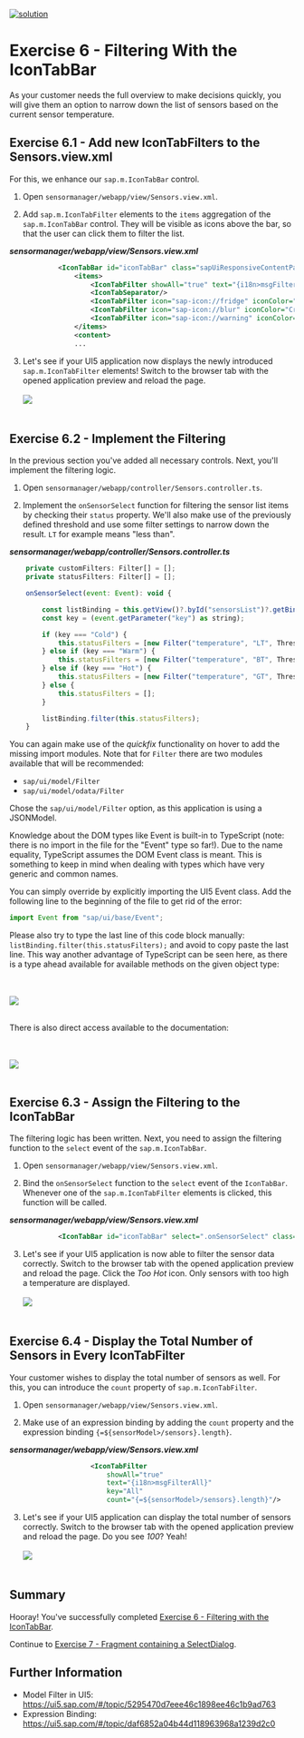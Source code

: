 [![solution](https://flat.badgen.net/badge/solution/available/green?icon=github)](sensormanager)

# Exercise 6 - Filtering With the IconTabBar

As your customer needs the full overview to make decisions quickly, you will give them an option to narrow down the list of sensors based on the current sensor temperature.

## Exercise 6.1 - Add new IconTabFilters to the Sensors.view.xml

For this, we enhance our `sap.m.IconTabBar` control.

1. Open `sensormanager/webapp/view/Sensors.view.xml`.

2. Add `sap.m.IconTabFilter` elements to the `items` aggregation of the `sap.m.IconTabBar` control. They will be visible as icons above the bar, so that the user can click them to filter the list.

***sensormanager/webapp/view/Sensors.view.xml***

````xml
            <IconTabBar id="iconTabBar" class="sapUiResponsiveContentPadding">
                <items>
                    <IconTabFilter showAll="true" text="{i18n>msgFilterAll}" key="All"/>
                    <IconTabSeparator/>
                    <IconTabFilter icon="sap-icon://fridge" iconColor="Default" text="{i18n>msgFilterCold}" key="Cold"/>
                    <IconTabFilter icon="sap-icon://blur" iconColor="Critical" text="{i18n>msgFilterWarm}" key="Warm"/>
                    <IconTabFilter icon="sap-icon://warning" iconColor="Negative" text="{i18n>msgFilterHot}" key="Hot"/>
                </items>
                <content>
                ...
````

3. Let's see if your UI5 application now displays the newly introduced `sap.m.IconTabFilter` elements! Switch to the browser tab with the opened application preview and reload the page.
<br><br>![](images/06_01_0010.png)<br><br>

## Exercise 6.2 - Implement the Filtering

In the previous section you've added all necessary controls. Next, you'll implement the filtering logic.

1. Open `sensormanager/webapp/controller/Sensors.controller.ts`.

2. Implement the `onSensorSelect` function for filtering the sensor list items by checking their `status` property. We'll also make use of the previously defined threshold and use some filter settings to narrow down the result. `LT` for example means "less than".

***sensormanager/webapp/controller/Sensors.controller.ts***

````js
    private customFilters: Filter[] = [];
    private statusFilters: Filter[] = [];

    onSensorSelect(event: Event): void {

        const listBinding = this.getView()?.byId("sensorsList")?.getBinding("items") as ListBinding;
        const key = (event.getParameter("key") as string);

        if (key === "Cold") {
            this.statusFilters = [new Filter("temperature", "LT", Threshold.Warm, false)];
        } else if (key === "Warm") {
            this.statusFilters = [new Filter("temperature", "BT", Threshold.Warm, Threshold.Hot)];
        } else if (key === "Hot") {
            this.statusFilters = [new Filter("temperature", "GT", Threshold.Hot, false)];
        } else {
            this.statusFilters = [];
        }

        listBinding.filter(this.statusFilters);
    }
````

You can again make use of the *quickfix* functionality on hover to add the missing import modules. Note that for `Filter` there are two modules available that will be recommended:
- `sap/ui/model/Filter`
- `sap/ui/model/odata/Filter`

Chose the `sap/ui/model/Filter` option, as this application is using a JSONModel.

Knowledge about the DOM types like Event is built-in to TypeScript (note: there is no import in the file for the "Event" type so far!). Due to the name equality, TypeScript assumes the DOM Event class is meant. This is something to keep in mind when dealing with types which have very generic and common names.

You can simply override by explicitly importing the UI5 Event class. Add the following line to the beginning of the file to get rid of the error:

````js
import Event from "sap/ui/base/Event";
````

Please also try to type the last line of this code block manually: `listBinding.filter(this.statusFilters);` and avoid to copy paste the last line. 
This way another advantage of TypeScript can be seen here, as there is a type ahead available for available methods on the given object type:

<br><br>![](images/06_01_0005.png)<br><br>

There is also direct access available to the documentation:

<br><br>![](images/06_01_0005b.png)<br><br>

## Exercise 6.3 - Assign the Filtering to the IconTabBar

The filtering logic has been written. Next, you need to assign the filtering function to the `select` event of the `sap.m.IconTabBar`.

1. Open `sensormanager/webapp/view/Sensors.view.xml`.

2. Bind the `onSensorSelect` function to the `select` event of the `IconTabBar`. Whenever one of the `sap.m.IconTabFilter` elements is clicked, this function will be called.

***sensormanager/webapp/view/Sensors.view.xml***

````xml
            <IconTabBar id="iconTabBar" select=".onSensorSelect" class="sapUiResponsiveContentPadding">
````

3. Let's see if your UI5 application is now able to filter the sensor data correctly. Switch to the browser tab with the opened application preview and reload the page. Click the *Too Hot* icon. Only sensors with too high a temperature are displayed.
<br><br>![](images/06_01_0010.png)<br><br>

## Exercise 6.4 - Display the Total Number of Sensors in Every IconTabFilter

Your customer wishes to display the total number of sensors as well. For this, you can introduce the `count` property of `sap.m.IconTabFilter`.

1. Open `sensormanager/webapp/view/Sensors.view.xml`.

2. Make use of an expression binding by adding the `count` property and the expression binding `{=${sensorModel>/sensors}.length}`.

***sensormanager/webapp/view/Sensors.view.xml***

````xml
                    <IconTabFilter
                        showAll="true"
                        text="{i18n>msgFilterAll}"
                        key="All"
                        count="{=${sensorModel>/sensors}.length}"/>
````

3. Let's see if your UI5 application can display the total number of sensors correctly. Switch to the browser tab with the opened application preview and reload the page. Do you see *100*? Yeah!
<br><br>![](images/06_04_0010.png)<br><br>

## Summary

Hooray! You've successfully completed [Exercise 6 - Filtering with the IconTabBar](#exercise-6---filtering-with-the-icontabbar).

Continue to [Exercise 7 - Fragment containing a SelectDialog](../ex7/README.md).

## Further Information

* Model Filter in UI5: https://ui5.sap.com/#/topic/5295470d7eee46c1898ee46c1b9ad763
* Expression Binding: https://ui5.sap.com/#/topic/daf6852a04b44d118963968a1239d2c0
